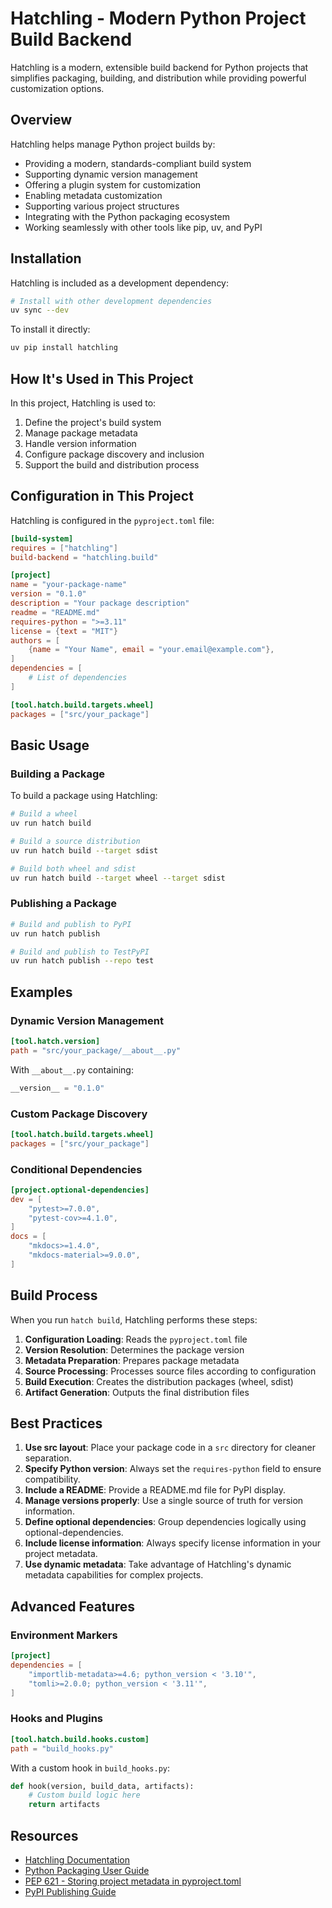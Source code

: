 # Hatchling - Modern Python Project Build Backend

Hatchling is a modern, extensible build backend for Python projects that simplifies packaging, building, and distribution while providing powerful customization options.

## Overview

Hatchling helps manage Python project builds by:

- Providing a modern, standards-compliant build system
- Supporting dynamic version management
- Offering a plugin system for customization
- Enabling metadata customization
- Supporting various project structures
- Integrating with the Python packaging ecosystem
- Working seamlessly with other tools like pip, uv, and PyPI

## Installation

Hatchling is included as a development dependency:

```bash
# Install with other development dependencies
uv sync --dev
```

To install it directly:

```bash
uv pip install hatchling
```

## How It's Used in This Project

In this project, Hatchling is used to:

1. Define the project's build system
1. Manage package metadata
1. Handle version information
1. Configure package discovery and inclusion
1. Support the build and distribution process

## Configuration in This Project

Hatchling is configured in the `pyproject.toml` file:

```toml
[build-system]
requires = ["hatchling"]
build-backend = "hatchling.build"

[project]
name = "your-package-name"
version = "0.1.0"
description = "Your package description"
readme = "README.md"
requires-python = ">=3.11"
license = {text = "MIT"}
authors = [
    {name = "Your Name", email = "your.email@example.com"},
]
dependencies = [
    # List of dependencies
]

[tool.hatch.build.targets.wheel]
packages = ["src/your_package"]
```

## Basic Usage

### Building a Package

To build a package using Hatchling:

```bash
# Build a wheel
uv run hatch build

# Build a source distribution
uv run hatch build --target sdist

# Build both wheel and sdist
uv run hatch build --target wheel --target sdist
```

### Publishing a Package

```bash
# Build and publish to PyPI
uv run hatch publish

# Build and publish to TestPyPI
uv run hatch publish --repo test
```

## Examples

### Dynamic Version Management

```toml
[tool.hatch.version]
path = "src/your_package/__about__.py"
```

With `__about__.py` containing:

```python
__version__ = "0.1.0"
```

### Custom Package Discovery

```toml
[tool.hatch.build.targets.wheel]
packages = ["src/your_package"]
```

### Conditional Dependencies

```toml
[project.optional-dependencies]
dev = [
    "pytest>=7.0.0",
    "pytest-cov>=4.1.0",
]
docs = [
    "mkdocs>=1.4.0",
    "mkdocs-material>=9.0.0",
]
```

## Build Process

When you run `hatch build`, Hatchling performs these steps:

1. **Configuration Loading**: Reads the `pyproject.toml` file
1. **Version Resolution**: Determines the package version
1. **Metadata Preparation**: Prepares package metadata
1. **Source Processing**: Processes source files according to configuration
1. **Build Execution**: Creates the distribution packages (wheel, sdist)
1. **Artifact Generation**: Outputs the final distribution files

## Best Practices

1. **Use src layout**: Place your package code in a `src` directory for cleaner separation.
1. **Specify Python version**: Always set the `requires-python` field to ensure compatibility.
1. **Include a README**: Provide a README.md file for PyPI display.
1. **Manage versions properly**: Use a single source of truth for version information.
1. **Define optional dependencies**: Group dependencies logically using optional-dependencies.
1. **Include license information**: Always specify license information in your project metadata.
1. **Use dynamic metadata**: Take advantage of Hatchling's dynamic metadata capabilities for complex projects.

## Advanced Features

### Environment Markers

```toml
[project]
dependencies = [
    "importlib-metadata>=4.6; python_version < '3.10'",
    "tomli>=2.0.0; python_version < '3.11'",
]
```

### Hooks and Plugins

```toml
[tool.hatch.build.hooks.custom]
path = "build_hooks.py"
```

With a custom hook in `build_hooks.py`:

```python
def hook(version, build_data, artifacts):
    # Custom build logic here
    return artifacts
```

## Resources

- [Hatchling Documentation](https://hatch.pypa.io/latest/plugins/build-hook/hatchling/)
- [Python Packaging User Guide](https://packaging.python.org/)
- [PEP 621 - Storing project metadata in pyproject.toml](https://peps.python.org/pep-0621/)
- [PyPI Publishing Guide](https://packaging.python.org/en/latest/tutorials/packaging-projects/)
